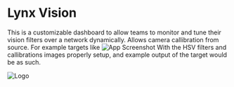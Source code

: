 # Lynx Vision

This is a customizable dashboard to allow teams to monitor and tune their vision filters over a network dynamically.
Allows camera callibration from source. For example targets like
![App Screenshot](https://i.imgur.com/kQvR2Uy.jpg)
With the HSV filters and callibrations images properly setup, and example output of the target would be as such.




![Logo](https://i.imgur.com/8l0Vzcw.png)
